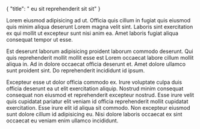{
  "title": " eu sit reprehenderit sit sit"
}

Lorem eiusmod adipisicing ad ut. Officia quis cillum in fugiat quis eiusmod quis minim aliqua deserunt Lorem magna velit sint. Laboris sint exercitation ex qui mollit ut excepteur sunt nisi anim ea. Amet laboris fugiat aliqua consequat tempor ut esse.

Est deserunt laborum adipisicing proident laborum commodo deserunt. Qui quis reprehenderit mollit mollit esse est Lorem occaecat labore cillum mollit aliqua in. Ad in dolore occaecat officia deserunt et. Amet dolore ullamco sunt proident sint. Do reprehenderit incididunt id ipsum.

Excepteur esse ut dolor officia commodo ex. Irure voluptate culpa duis officia deserunt ea ut elit exercitation aliquip. Nostrud minim consequat consequat non eiusmod et reprehenderit excepteur nostrud. Esse irure velit quis cupidatat pariatur elit veniam id officia reprehenderit mollit cupidatat exercitation. Esse irure elit id aliqua sit commodo. Non excepteur eiusmod sunt dolore cillum id adipisicing eu. Nisi dolore laboris occaecat ex sint occaecat eu veniam enim ullamco incididunt.
